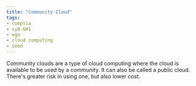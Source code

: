 ```yaml
---
title: "Community Cloud"
tags:
- comptia
- sy0-601
- wgu
- cloud computing
- seed
---
```


Community clouds are a type of cloud computing  where the cloud is available to be used by a community. It can also be called a public cloud.  There's greater risk in using one, but also lower cost.